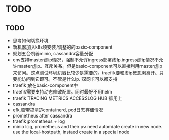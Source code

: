 
# TODO

## TODO

* 思考如何切换环境
* 新机器加入k8s须安装/调整的的basic-component
* 规划五台机器minio, cassandra容量分配
* env支持master虚ip情况，强制不允许ingress部署虚Ip.ingress虚ip情况不允许master虚ip。互斥关系。但是basic-component可以直接利用master虚ip来访问。这点测试环境机器比较少是需要的。traefik要和虚ip概念剥离开。只要能访问到它即可。不管是什么ip.
  双网卡可以都支持
* traefik 放在basic-component中
* traefik需要支持动态修改配置。同时最好不用helm
* traefik TRACING METRICS ACCESSLOG HUB 都用上
* cassandra
* efk,顺带搞清楚containerd, pod日志存储情况
* prometheus after cassandra
* traefik prometheus + log
* minio log, prometheus and their pv need automiate create in new node. use the local-hostpath, instaed create in a special node
